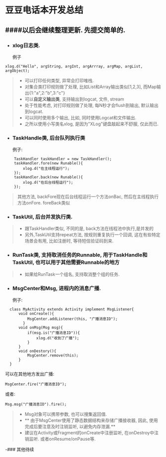 # 豆豆电话本开发总结
####以后会继续整理更新. 先提交简单的.
---------

-  ### xlog日志类. 

    例子
```
xlog.d("Hello", argString, argInt, argArrray, argMap, argList, argObject);
```
>
> * 可以打印任何类型, 异常会打印堆栈.
> * 对集合类打印规则做了处理, 比如List和Array输出类似[1,2,3], 而Map输出{1:"a",2:"b",3:"c"}
> * 可以**自定义输出类**, 支持输出到logcat, 文件, stream
> * 处于性能考虑, 对打印规则做了处理, 每N秒才会flush到输出, 默认输出到logcat.
> * 可以同时使用多个输出, 比如, 同时使用Logcat和文件输出.
> * 之所以使用小写类名xlog, 是因为"XLog"键盘敲起来不舒服, 仅此而已.


-  ### TaskHandle类, 后台队列执行类

    例子:
```
    TaskHandler taskHandler = new TaskHandler();
    taskHandler.fore(new Runable(){
        xlog.d("在主线程运行");
    });
    taskHandler.back(new Runable(){
        xlog.d("在后台线程运行");
    });
``` 

>  其他方法, backFore现在后台线程运行一个方法onBac, 然后在主线程执行方法onFore.  foreBack类似

- ###  TaskUtil, 后台并发执行类.
> * 跟TaskHandler类似, 不同的是, back方法在线程池中执行,是并发的
> * 另外,TaskUtil支持repeat方法, 按规则重复执行一个回调, 这在有些特定场景会有用, 比如注册时, 等待短信验证码到来. 

- ###  RunTask类, 支持取消任务的Runnable,  用于TaskHandle和TaskUtil,  也可以用于其他需要Runnable的地方
> * 如果给RunTask一个组名, 支持取消整个组的任务.<br/>

- ###  MsgCenter和Msg, 进程内的消息广播.
    例子:
```
  class MyActivity extends Activity implement MsgListener{
      void onCreate(){
          MsgCenter.addListener(this, "广播消息ID");
        }
      void onMsg(Msg msg){ 
          if(msg.is("广播消息ID")){  
              xlog.d("收到了广播");  
          }  
      } 
      void onDestory(){ 
          MsgCenter.remove(this);  
      }
  }
``` 
可以在其他地方发出广播:

    MsgCenter.fire("广播消息ID");

或者:

    Msg.msg("广播消息ID").fire();

> * Msg对象可以携带参数, 也可以搜集返回值. 
> * ** 由于MsgCenter使用了静态数据结构来存储广播接收器, 因此, 使用完成后要注意及时注销监听, 以避免内存泄漏.**
> * 建议在Activity或Fragment的onCreate中注册监听,  在onDestroy中注销监听. 或者onResume/onPause等.

-### 其他待续
